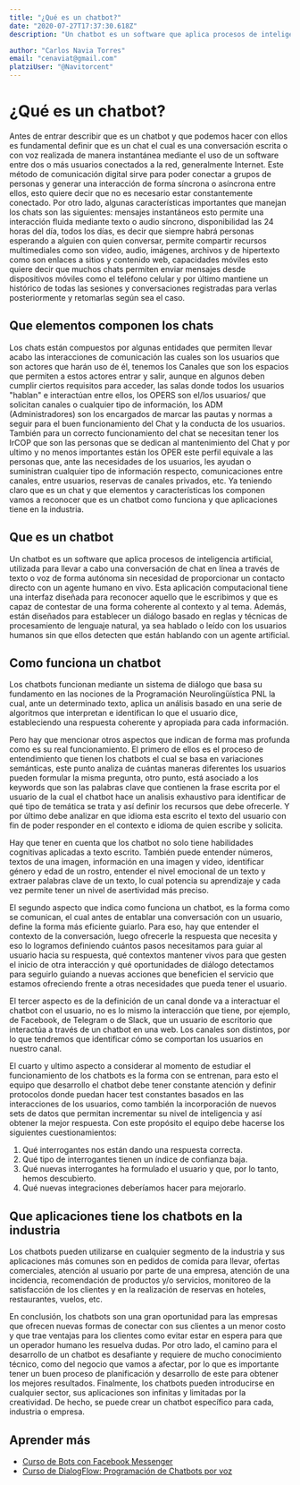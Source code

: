 ```yaml
---
title: "¿Qué es un chatbot?"
date: "2020-07-27T17:37:30.618Z"
description: "Un chatbot es un software que aplica procesos de inteligencia artificial, utilizada para llevar a cabo una conversación de chat en línea a través de texto o voz de forma autónoma sin necesidad de proporcionar un contacto directo con un agente humano en vivo."

author: "Carlos Navia Torres"
email: "cenaviat@gmail.com"
platziUser: "@Navitorcent"
---
```


# ¿Qué es un chatbot?

Antes de entrar describir que es un chatbot y que podemos hacer con ellos es fundamental definir que es un chat el cual es una conversación escrita o con voz realizada de manera instantánea mediante el uso de un software entre dos o más usuarios conectados a la red, generalmente Internet. Este método de comunicación digital sirve para poder conectar a grupos de personas y generar una interacción de forma síncrona o asíncrona entre ellos, esto quiere decir que no es necesario estar constantemente conectado.
Por otro lado, algunas características importantes que manejan los chats son las siguientes: mensajes instantáneos esto permite una interacción fluida mediante texto o audio síncrono, disponibilidad las 24 horas del día, todos los días, es decir que siempre habrá personas esperando a alguien con quien conversar, permite compartir recursos multimediales como son video, audio, imágenes, archivos y de hipertexto como son enlaces a sitios y contenido web, capacidades móviles esto quiere decir que muchos chats permiten enviar mensajes  desde dispositivos móviles como el teléfono celular y por último mantiene un histórico de todas las sesiones y conversaciones registradas para verlas posteriormente y retomarlas según sea el caso.

## Que elementos componen los chats

Los chats están compuestos por algunas entidades que permiten llevar acabo las interacciones de comunicación las cuales son los usuarios que son  actores que harán uso de él, tenemos los Canales que son los espacios que permiten a estos actores entrar y salir, aunque en algunos deben cumplir ciertos requisitos para acceder, las salas donde todos los usuarios "hablan" e interactúan entre ellos, los OPERS son  el/los usuarios/ que solicitan canales o cualquier tipo de información, los ADM (Administradores)  son los encargados de marcar las pautas y normas a seguir para el buen funcionamiento del Chat y la conducta de los usuarios. También para un correcto funcionamiento del chat se necesitan tener los IrCOP que son las personas que se dedican al mantenimiento del Chat y por ultimo y no menos importantes están los OPER este perfil equivale a las personas que, ante las necesidades de los usuarios, les ayudan o suministran cualquier tipo de información respecto, comunicaciones entre canales, entre usuarios, reservas de canales privados, etc.
Ya teniendo claro que es un chat y que elementos y características los componen vamos a reconocer que es un chatbot como funciona y que aplicaciones tiene en la industria. 

## Que es un chatbot

Un chatbot es un software que aplica procesos de inteligencia artificial, utilizada para llevar a cabo una conversación de chat en línea a través de texto o voz de forma autónoma sin necesidad de proporcionar un contacto directo con un agente humano en vivo.
Esta aplicación computacional tiene una interfaz diseñada para reconocer aquello que le escribimos y que es capaz de contestar de una forma coherente al contexto y al tema.  Además, están diseñados para establecer un diálogo basado en reglas y técnicas de procesamiento de lenguaje natural, ya sea hablado o leído con los usuarios humanos sin que ellos detecten que están hablando con un agente artificial.

## Como funciona un chatbot

Los chatbots funcionan mediante un sistema de diálogo que basa su fundamento en las nociones de la Programación Neurolingüística PNL la cual, ante un determinado texto, aplica un análisis basado en una serie de algoritmos que interpretan e identifican lo que el usuario dice, estableciendo una respuesta coherente y apropiada para cada información. 

Pero hay que mencionar otros aspectos que indican de forma mas profunda como es su real funcionamiento. El primero de ellos es el proceso de entendimiento que tienen los chatbots el cual se basa en variaciones semánticas, este punto analiza de cuántas maneras diferentes los usuarios pueden formular la misma pregunta, otro punto, está asociado a los keywords que son las palabras clave que contienen la frase escrita por el usuario de la cual el chatbot hace un analisis exhaustivo para identificar de qué tipo de temática se trata y así definir los recursos que debe ofrecerle. Y por último debe analizar en que idioma esta escrito el texto del usuario con fin de poder responder en el contexto e idioma de quien escribe y solicita.

Hay que tener en cuenta que los chatbot no solo tiene habilidades cognitivas aplicadas a texto escrito. También puede entender números, textos de una imagen, información en una imagen y video, identificar género y edad de un rostro, entender el nivel emocional de un texto y extraer palabras clave de un texto, lo cual potencia su aprendizaje y cada vez permite tener un nivel de asertividad más preciso.

El segundo aspecto que indica como funciona un chatbot, es la forma como se comunican, el cual antes de entablar una conversación con un usuario, define la forma más eficiente guiarlo. Para eso, hay que entender el contexto de la conversación, luego ofrecerle la respuesta que necesita y eso lo logramos definiendo cuántos pasos necesitamos para guiar al usuario hacia su respuesta, qué contextos mantener vivos para que gesten el inicio de otra interacción y qué oportunidades de diálogo detectamos para seguirlo guiando a nuevas acciones que beneficien el servicio que estamos ofreciendo frente a otras necesidades que pueda tener el usuario.

El tercer aspecto es de la definición de un canal donde va a interactuar el chatbot con el usuario, no es lo mismo la interacción que tiene, por ejemplo, de Facebook, de Telegram o de Slack, que un usuario de escritorio que interactúa a través de un chatbot en una web. Los canales son distintos, por lo que tendremos que identificar cómo se comportan los usuarios en nuestro canal.

El cuarto y ultimo aspecto a considerar al momento de estudiar el funcionamiento de los chatbots es la forma con se entrenan, para esto el equipo que desarrollo el chatbot debe tener constante atención y definir protocolos donde puedan hacer test constantes basados en las interacciones de los usuarios, como también la incorporación de nuevos sets de datos que permitan incrementar su nivel de inteligencia y así obtener la mejor respuesta.
Con este propósito el equipo debe hacerse los siguientes cuestionamientos:

1. Qué interrogantes nos están dando una respuesta correcta.
2. Qué tipo de interrogantes tienen un índice de confianza baja.
3. Qué nuevas interrogantes ha formulado el usuario y que, por lo tanto, hemos descubierto.
4. Qué nuevas integraciones deberíamos hacer para mejorarlo.

## Que aplicaciones tiene los chatbots en la industria

Los chatbots pueden utilizarse en cualquier segmento de la industria y sus aplicaciones más comunes son en pedidos de comida para llevar, ofertas comerciales, atención al usuario por parte de una empresa, atención de una incidencia, recomendación de productos y/o servicios, monitoreo de la satisfacción de los clientes y en la realización de reservas en hoteles, restaurantes, vuelos, etc.

En conclusión, los chatbots son una gran oportunidad para las empresas que ofrecen nuevas formas de conectar con sus clientes a un menor costo y que trae ventajas para los clientes como evitar estar en espera para que un operador humano les resuelva dudas. Por otro lado, el camino para el desarrollo de un chatbot es desafiante y requiere de mucho conocimiento técnico, como del negocio que vamos a afectar, por lo que es importante tener un buen proceso de planificación y desarrollo de este para obtener los mejores resultados. Finalmente, los chatbots pueden introducirse en cualquier sector, sus aplicaciones son infinitas y limitadas por la creatividad. De hecho, se puede crear un chatbot específico para cada, industria o empresa.  


## Aprender más

- [Curso de Bots con Facebook Messenger](https://platzi.com/clases/bots-fb/)
- [Curso de DialogFlow: Programación de Chatbots por voz](https://platzi.com/clases/dialogflow/)
